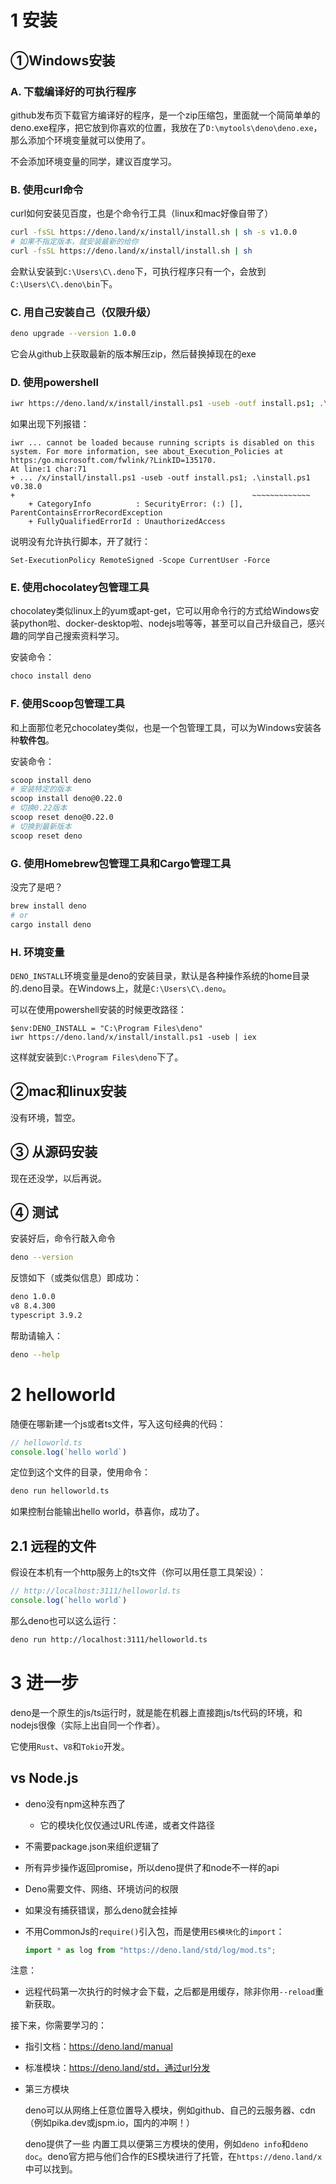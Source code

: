 # 1 安装

## ①Windows安装

### A. 下载编译好的可执行程序

github发布页下载官方编译好的程序，是一个zip压缩包，里面就一个简简单单的deno.exe程序，把它放到你喜欢的位置，我放在了`D:\mytools\deno\deno.exe`，那么添加个环境变量就可以使用了。

不会添加环境变量的同学，建议百度学习。

### B. 使用curl命令

curl如何安装见百度，也是个命令行工具（linux和mac好像自带了）

``` bash
curl -fsSL https://deno.land/x/install/install.sh | sh -s v1.0.0
# 如果不指定版本，就安装最新的给你
curl -fsSL https://deno.land/x/install/install.sh | sh
```

会默认安装到`C:\Users\C\.deno`下，可执行程序只有一个，会放到`C:\Users\C\.deno\bin`下。

### C. 用自己安装自己（仅限升级）

``` bash
deno upgrade --version 1.0.0
```

它会从github上获取最新的版本解压zip，然后替换掉现在的exe

### D. 使用powershell

``` bash
iwr https://deno.land/x/install/install.ps1 -useb -outf install.ps1; .\install.ps1 v1.0.0
```

如果出现下列报错：

```shell
iwr ... cannot be loaded because running scripts is disabled on this system. For more information, see about_Execution_Policies at https:/go.microsoft.com/fwlink/?LinkID=135170.
At line:1 char:71
+ ... /x/install/install.ps1 -useb -outf install.ps1; .\install.ps1 v0.38.0
+                                                     ~~~~~~~~~~~~~
    + CategoryInfo          : SecurityError: (:) [], ParentContainsErrorRecordException
    + FullyQualifiedErrorId : UnauthorizedAccess
```

说明没有允许执行脚本，开了就行：

```shell
Set-ExecutionPolicy RemoteSigned -Scope CurrentUser -Force
```

### E.  使用chocolatey包管理工具

chocolatey类似linux上的yum或apt-get，它可以用命令行的方式给Windows安装python啦、docker-desktop啦、nodejs啦等等，甚至可以自己升级自己，感兴趣的同学自己搜索资料学习。

安装命令：

``` bash
choco install deno
```

### F. 使用Scoop包管理工具

和上面那位老兄chocolatey类似，也是一个包管理工具，可以为Windows安装各种**软件包**。

安装命令：

``` bash
scoop install deno
# 安装特定的版本
scoop install deno@0.22.0
# 切换0.22版本
scoop reset deno@0.22.0
# 切换到最新版本
scoop reset deno
```

### G. 使用Homebrew包管理工具和Cargo管理工具

没完了是吧？

``` bash
brew install deno
# or
cargo install deno
```

### H. 环境变量

`DENO_INSTALL`环境变量是deno的安装目录，默认是各种操作系统的home目录的.deno目录。在Windows上，就是`C:\Users\C\.deno`。

可以在使用powershell安装的时候更改路径：

```shell
$env:DENO_INSTALL = "C:\Program Files\deno"
iwr https://deno.land/x/install/install.ps1 -useb | iex
```

这样就安装到`C:\Program Files\deno`下了。

## ②mac和linux安装

没有环境，暂空。

## ③ 从源码安装

现在还没学，以后再说。

## ④ 测试

安装好后，命令行敲入命令

``` bash
deno --version
```

反馈如下（或类似信息）即成功：

``` bash
deno 1.0.0
v8 8.4.300
typescript 3.9.2
```

帮助请输入：

``` bash
deno --help
```



# 2 helloworld

随便在哪新建一个js或者ts文件，写入这句经典的代码：

``` typescript
// helloworld.ts
console.log(`hello world`)
```

定位到这个文件的目录，使用命令：

``` bash
deno run helloworld.ts
```

如果控制台能输出hello world，恭喜你，成功了。

## 2.1 远程的文件

假设在本机有一个http服务上的ts文件（你可以用任意工具架设）：

``` ts
// http://localhost:3111/helloworld.ts
console.log(`hello world`)
```

那么deno也可以这么运行：

``` bash
deno run http://localhost:3111/helloworld.ts
```



# 3 进一步

deno是一个原生的js/ts运行时，就是能在机器上直接跑js/ts代码的环境，和nodejs很像（实际上出自同一个作者）。

它使用`Rust`、`V8`和`Tokio`开发。

## vs Node.js

- deno没有npm这种东西了

    - 它的模块化仅仅通过URL传递，或者文件路径

- 不需要package.json来组织逻辑了

- 所有异步操作返回promise，所以deno提供了和node不一样的api

- Deno需要文件、网络、环境访问的权限

- 如果没有捕获错误，那么deno就会挂掉

- 不用CommonJs的`require()`引入包，而是使用`ES模块化`的`import`：

    ``` js
    import * as log from "https://deno.land/std/log/mod.ts";
    ```

注意：

- 远程代码第一次执行的时候才会下载，之后都是用缓存，除非你用`--reload`重新获取。

接下来，你需要学习的：

- 指引文档：https://deno.land/manual

- 标准模块：https://deno.land/std，通过url分发

- 第三方模块

    deno可以从网络上任意位置导入模块，例如github、自己的云服务器、cdn（例如pika.dev或jspm.io，国内的冲啊！）

    deno提供了一些 内置工具以便第三方模块的使用，例如`deno info`和`deno doc`。deno官方把与他们合作的ES模块进行了托管，在`https://deno.land/x`中可以找到。